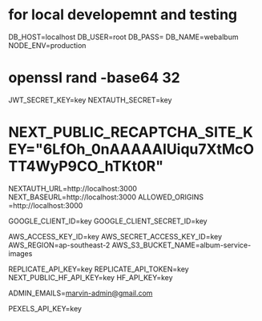 # for local developemnt and testing
DB_HOST=localhost
DB_USER=root
DB_PASS=
DB_NAME=webalbum
NODE_ENV=production

# openssl rand -base64 32
JWT_SECRET_KEY=key
NEXTAUTH_SECRET=key
# NEXT_PUBLIC_RECAPTCHA_SITE_KEY="6LfOh_0nAAAAAIUiqu7XtMcOTT4WyP9CO_hTKt0R"

NEXTAUTH_URL=http://localhost:3000
NEXT_BASEURL=http://localhost:3000
ALLOWED_ORIGINS =http://localhost:3000

GOOGLE_CLIENT_ID=key
GOOGLE_CLIENT_SECRET_ID=key

AWS_ACCESS_KEY_ID=key
AWS_SECRET_ACCESS_KEY_ID=key
AWS_REGION=ap-southeast-2
AWS_S3_BUCKET_NAME=album-service-images 

REPLICATE_API_KEY=key
REPLICATE_API_TOKEN=key
NEXT_PUBLIC_HF_API_KEY=key
HF_API_KEY=key

ADMIN_EMAILS=marvin-admin@gmail.com

PEXELS_API_KEY=key